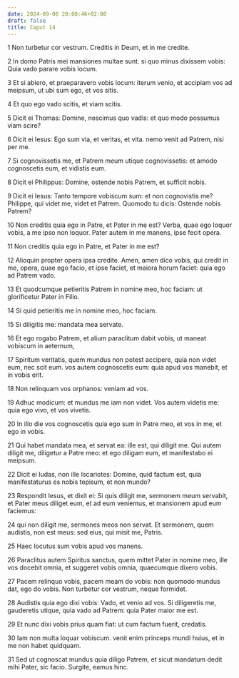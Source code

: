 ```yaml
---
date: 2024-09-06 20:00:46+02:00
draft: false
title: Caput 14
---
```





1 Non turbetur cor vestrum. Creditis in Deum, et in me credite.

2 In domo Patris mei mansiones multae sunt. si quo minus dixissem vobis: Quia vado parare vobis locum.

3 Et si abiero, et praeparavero vobis locum: iterum venio, et accipiam vos ad meipsum, ut ubi sum ego, et vos sitis.

4 Et quo ego vado scitis, et viam scitis.

5 Dicit ei Thomas: Domine, nescimus quo vadis: et quo modo possumus viam scire?

6 Dicit ei Iesus: Ego sum via, et veritas, et vita. nemo venit ad Patrem, nisi per me.

7 Si cognovissetis me, et Patrem meum utique cognovissetis: et amodo cognoscetis eum, et vidistis eum.

8 Dicit ei Philippus: Domine, ostende nobis Patrem, et sufficit nobis.

9 Dicit ei Iesus: Tanto tempore vobiscum sum: et non cognovistis me? Philippe, qui videt me, videt et Patrem. Quomodo tu dicis: Ostende nobis Patrem?

10 Non creditis quia ego in Patre, et Pater in me est? Verba, quae ego loquor vobis, a me ipso non loquor. Pater autem in me manens, ipse fecit opera.

11 Non creditis quia ego in Patre, et Pater in me est?

12 Alioquin propter opera ipsa credite. Amen, amen dico vobis, qui credit in me, opera, quae ego facio, et ipse faciet, et maiora horum faciet: quia ego ad Patrem vado.

13 Et quodcumque petieritis Patrem in nomine meo, hoc faciam: ut glorificetur Pater in Filio.

14 Si quid petieritis me in nomine meo, hoc faciam.

15 Si diligitis me: mandata mea servate.

16 Et ego rogabo Patrem, et alium paraclitum dabit vobis, ut maneat vobiscum in aeternum,

17 Spiritum veritatis, quem mundus non potest accipere, quia non videt eum, nec scit eum. vos autem cognoscetis eum: quia apud vos manebit, et in vobis erit.

18 Non relinquam vos orphanos: veniam ad vos.

19 Adhuc modicum: et mundus me iam non videt. Vos autem videtis me: quia ego vivo, et vos vivetis.

20 In illo die vos cognoscetis quia ego sum in Patre meo, et vos in me, et ego in vobis.

21 Qui habet mandata mea, et servat ea: ille est, qui diligit me. Qui autem diligit me, diligetur a Patre meo: et ego diligam eum, et manifestabo ei meipsum.

22 Dicit ei Iudas, non ille Iscariotes: Domine, quid factum est, quia manifestaturus es nobis tepisum, et non mundo?

23 Respondit Iesus, et dixit ei: Si quis diligit me, sermonem meum servabit, et Pater meus diliget eum, et ad eum veniemus, et mansionem apud eum faciemus:

24 qui non diligit me, sermones meos non servat. Et sermonem, quem audistis, non est meus: sed eius, qui misit me, Patris.

25 Haec locutus sum vobis apud vos manens.

26 Paraclitus autem Spiritus sanctus, quem mittet Pater in nomine meo, ille vos docebit omnia, et suggeret vobis omnia, quaecumque dixero vobis.

27 Pacem relinquo vobis, pacem meam do vobis: non quomodo mundus dat, ego do vobis. Non turbetur cor vestrum, neque formidet.

28 Audistis quia ego dixi vobis: Vado, et venio ad vos. Si diligeretis me, gauderetis utique, quia vado ad Patrem: quia Pater maior me est.

29 Et nunc dixi vobis prius quam fiat: ut cum factum fuerit, credatis.

30 Iam non multa loquar vobiscum. venit enim princeps mundi huius, et in me non habet quidquam.

31 Sed ut cognoscat mundus quia diligo Patrem, et sicut mandatum dedit mihi Pater, sic facio. Surgite, eamus hinc.

